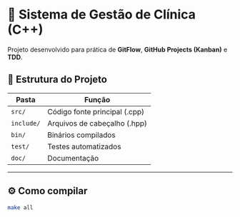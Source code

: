 # 🏥 Sistema de Gestão de Clínica (C++)

Projeto desenvolvido para prática de **GitFlow**, **GitHub Projects (Kanban)** e **TDD**.

## 📁 Estrutura do Projeto

| Pasta | Função |
|--------|--------|
| `src/` | Código fonte principal (.cpp) |
| `include/` | Arquivos de cabeçalho (.hpp) |
| `bin/` | Binários compilados |
| `test/` | Testes automatizados |
| `doc/` | Documentação |

---

## ⚙️ Como compilar

```bash
make all
